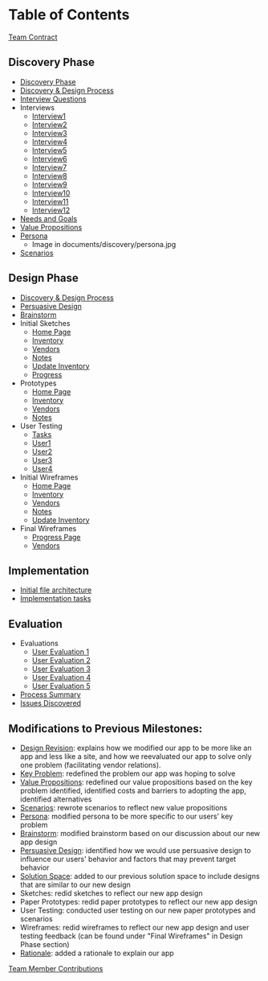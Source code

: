 # Table of Contents

[Team Contract](documents/team_contract.md)

## Discovery Phase
- [Discovery Phase](documents/discovery)
- [Discovery & Design Process](documents/design_process.md)
- [Interview Questions](documents/interviews/interview_questions.md)
- Interviews
  - [Interview1](documents/interviews/interview1.md)
  - [Interview2](documents/interviews/interview2.md)
  - [Interview3](documents/interviews/interview3.md)
  - [Interview4](documents/interviews/interview4.md)
  - [Interview5](documents/interviews/interview5.md)
  - [Interview6](documents/interviews/interview6.md)
  - [Interview7](documents/interviews/interview7.md)
  - [Interview8](documents/interviews/interview8.md)
  - [Interview9](documents/interviews/interview9.md)
  - [Interview10](documents/interviews/interview10.md)
  - [Interview11](documents/interviews/interview11.md)
  - [Interview12](documents/interviews/interview12.md)
- [Needs and Goals](documents/discovery/needs_goals.md)
- [Value Propositions](documents/discovery/value_propositions.md)
- [Persona](documents/discovery/persona.md)
  - Image in documents/discovery/persona.jpg
- [Scenarios](documents/discovery/scenarios.md)

## Design Phase
- [Discovery & Design Process](documents/design_process.md)
- [Persuasive Design](documents/user_behaviors.md)
- [Brainstorm](documents/brainstorm.md)
- Initial Sketches
  - [Home Page](documents/initial_sketches/home.md)
  - [Inventory](documents/initial_sketches/inventory.md)
  - [Vendors](documents/initial_sketches/vendors.md)
  - [Notes](documents/initial_sketches/notes.md)
  - [Update Inventory](documents/initial_sketches/updateinventory.md)
  - [Progress](documents/initial_sketches/map.md)
- Prototypes
  - [Home Page](documents/paper_prototype/home.md)
  - [Inventory](documents/paper_prototype/inventory.md)
  - [Vendors](documents/paper_prototype/vendors.md)
  - [Notes](documents/paper_prototype/notes.md)
- User Testing
  - [Tasks](documents/user_testing/tasks.md)
  - [User1](documents/user_testing/user1.md)
  - [User2](documents/user_testing/user2.md)
  - [User3](documents/user_testing/user3.md)
  - [User4](documents/user_testing/user4.md)
- Initial Wireframes
  - [Home Page](documents/wireframes/home.md)
  - [Inventory](documents/wireframes/inventory.md)
  - [Vendors](documents/wireframes/vendors.md)
  - [Notes](documents/wireframes/notes.md)
  - [Update Inventory](documents/wireframes/updateinventory.md)
- Final Wireframes
  - [Progress Page](documents/wireframes/progresspage.md)
  - [Vendors](documents/wireframes/NewVendorsWireframes.md)

## Implementation
- [Initial file architecture](documents/file_architecture.md)
- [Implementation tasks](documents/implementation_strategy.md)

## Evaluation
  - Evaluations
    - [User Evaluation 1](documents/evaluations/user1eval.md)
    - [User Evaluation 2](documents/evaluations/user1eval.md)
    - [User Evaluation 3](documents/evaluations/user1eval.md)
    - [User Evaluation 4](documents/evaluations/user1eval.md)
    - [User Evaluation 5](documents/evaluations/user1eval.md)
  - [Process Summary](documents/evaluations/process_summary.md)
  - [Issues Discovered](documents/evaluations/issues_discovered.md)

## Modifications to Previous Milestones:
  - [Design Revision](documents/design_revision.md): explains how we modified our app to be more like an app and less like a site, and how we reevaluated our app to solve only one problem (facilitating vendor relations).
  - [Key Problem](documents/discovery//needs_goals.md): redefined the problem our app was hoping to solve
  - [Value Propositions](documents/discovery/value_propositions.md): redefined our value propositions based on the key problem identified, identified costs and barriers to adopting the app, identified alternatives
  - [Scenarios](documents/discovery/scenarios.md): rewrote scenarios to reflect new value propositions
  - [Persona](documents/discovery/persona.md): modified persona to be more specific to our users' key problem
  - [Brainstorm](documents/brainstorm.md): modified brainstorm based on our discussion about our new app design
  - [Persuasive Design](documents/user_behaviors.md): identified how we would use persuasive design to influence our users' behavior and factors that may prevent target behavior
  - [Solution Space](documents/solution_space): added to our previous solution space to include designs that are similar to our new design
  - Sketches: redid sketches to reflect our new app design
  - Paper Prototypes: redid paper prototypes to reflect our new app design
  - User Testing: conducted user testing on our new paper prototypes and scenarios
  - Wireframes: redid wireframes to reflect our new app design and user testing feedback (can be found under "Final Wireframes" in Design Phase section)
  - [Rationale](documents/rationale.md): added a rationale to explain our app

[Team Member Contributions](documents/contributions.md)
